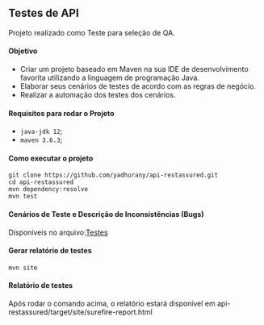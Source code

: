 
## Testes de API 

Projeto realizado como Teste para seleção de QA.

#### Objetivo 
- Criar um projeto baseado em Maven na sua IDE de desenvolvimento favorita utilizando a linguagem de programação Java.
- Elaborar seus cenários de testes de acordo com as regras de negócio.
- Realizar a automação dos testes dos cenários.


#### Requisitos para rodar o Projeto 
- `java-jdk 12`;
- `maven 3.6.3`;

#### Como executar o projeto 
```
git clone https://github.com/yadhurany/api-restassured.git
cd api-restassured
mvn dependency:resolve
mvn test
```

#### Cenários de Teste e Descrição de Inconsistências (Bugs)

Disponíveis no arquivo:[Testes](https://github.com/yadhurany/api-restassured/blob/master/Cen%C3%A1rios%20de%20Teste%20e%20Inconsist%C3%AAncias.pdf)

#### Gerar relatório de testes

```
mvn site
```

#### Relatório de testes

Após rodar o comando acima, o relatório estará disponível em api-restassured/target/site/surefire-report.html



